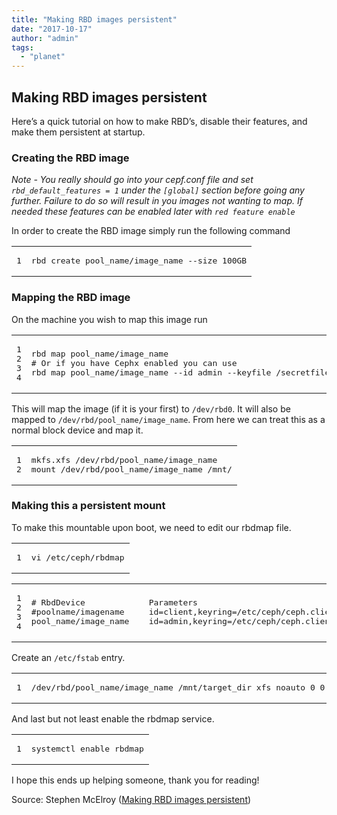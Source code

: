 ```yaml
---
title: "Making RBD images persistent"
date: "2017-10-17"
author: "admin"
tags: 
  - "planet"
---
```


## [](#Making-RBD-images-persistent "Making RBD images persistent")Making RBD images persistent

Here’s a quick tutorial on how to make RBD’s, disable their features, and make them persistent at startup.

### [](#Creating-the-RBD-image "Creating the RBD image")Creating the RBD image

_Note - You really should go into your cepf.conf file and set `rbd_default_features = 1` under the `[global]` section before going any further. Failure to do so will result in you images not wanting to map. If needed these features can be enabled later with `red feature enable`_

In order to create the RBD image simply run the following command

<table><tbody><tr><td class="gutter"><pre><div class="line">1</div></pre></td><td class="code"><pre><div class="line">rbd create pool_name/image_name --size 100GB</div></pre></td></tr></tbody></table>

### [](#Mapping-the-RBD-image "Mapping the RBD image")Mapping the RBD image

On the machine you wish to map this image run

<table><tbody><tr><td class="gutter"><pre><div class="line">1</div><div class="line">2</div><div class="line">3</div><div class="line">4</div></pre></td><td class="code"><pre><div class="line">rbd map pool_name/image_name</div><div class="line"></div><div class="line"># Or if you have Cephx enabled you can use</div><div class="line">rbd map pool_name/image_name --id admin --keyfile /secretfile.txt</div></pre></td></tr></tbody></table>

This will map the image (if it is your first) to `/dev/rbd0`. It will also be mapped to `/dev/rbd/pool_name/image_name`. From here we can treat this as a normal block device and map it.

<table><tbody><tr><td class="gutter"><pre><div class="line">1</div><div class="line">2</div></pre></td><td class="code"><pre><div class="line">mkfs.xfs /dev/rbd/pool_name/image_name</div><div class="line">mount /dev/rbd/pool_name/image_name /mnt/</div></pre></td></tr></tbody></table>

### [](#Making-this-a-persistent-mount "Making this a persistent mount")Making this a persistent mount

To make this mountable upon boot, we need to edit our rbdmap file.

<table><tbody><tr><td class="gutter"><pre><div class="line">1</div></pre></td><td class="code"><pre><div class="line">vi /etc/ceph/rbdmap</div></pre></td></tr></tbody></table>

<table><tbody><tr><td class="gutter"><pre><div class="line">1</div><div class="line">2</div><div class="line">3</div><div class="line">4</div></pre></td><td class="code"><pre><div class="line"># RbdDevice             Parameters</div><div class="line">#poolname/imagename     id=client,keyring=/etc/ceph/ceph.client.keyring</div><div class="line"></div><div class="line">pool_name/image_name    id=admin,keyring=/etc/ceph/ceph.client.admin.keyring</div></pre></td></tr></tbody></table>

Create an `/etc/fstab` entry.

<table><tbody><tr><td class="gutter"><pre><div class="line">1</div></pre></td><td class="code"><pre><div class="line">/dev/rbd/pool_name/image_name /mnt/target_dir xfs noauto 0 0</div></pre></td></tr></tbody></table>

And last but not least enable the rbdmap service.

<table><tbody><tr><td class="gutter"><pre><div class="line">1</div></pre></td><td class="code"><pre><div class="line">systemctl enable rbdmap</div></pre></td></tr></tbody></table>

I hope this ends up helping someone, thank you for reading!

Source: Stephen McElroy ([Making RBD images persistent](http://obsidiancreeper.com/2017/10/17/Making-RBD-images-persistent/))

